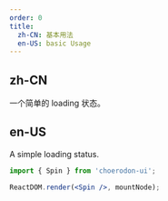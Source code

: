 ```yaml
---
order: 0
title: 
  zh-CN: 基本用法
  en-US: basic Usage
---
```


## zh-CN

一个简单的 loading 状态。

## en-US

A simple loading status.

````jsx
import { Spin } from 'choerodon-ui';

ReactDOM.render(<Spin />, mountNode);
````
